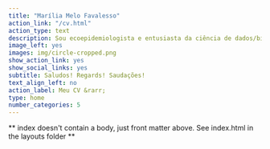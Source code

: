 ```yaml
---
title: "Marília Melo Favalesso"
action_link: "/cv.html"
action_type: text
description: Sou ecoepidemiologista e entusiasta da ciência de dados/bioestatística. Atualmente estou cursando um doutorado pela *Universidad de Buenos Aires* ([Programa Tenho experiência em ecologia, análise de dados biológicos, análise de dados espaciais, epidemiologia, entomologia e programação (R e Python). Sou co-fundadora e co-organizadora de 'Ecología, Genética y Ecolución'](http://www.ege.fcen.uba.ar/home/)), com lugar de trabalho no [*Instituto Nacional de  Medicina Tropical da  Argentina*](https://www.argentina.gob.ar/salud/inmet). Sou co-fundadora e co-organizadora do [Grupo de Estudos em Ciência de Dados (GECD) de Foz do Iguaçu](https://github.com/gecdfoz/GECD), falo sobre bioestatística no [Soma dos Quadrados](https://www.somaquadrados.com/) e discuto métodos de modelagem de distribuição de espécies no [Niche Models Group](https://t.me/nichemodel)
image_left: yes
images: img/circle-cropped.png
show_action_link: yes
show_social_links: yes
subtitle: Saludos! Regards! Saudações!
text_align_left: no
action_label: Meu CV &rarr;
type: home
number_categories: 5
---
```


** index doesn't contain a body, just front matter above.
See index.html in the layouts folder **
